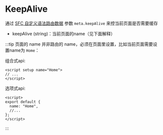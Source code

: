 # KeepAlive

通过 [SFC 自定义语法路由数据](./router.md#sfc-自定义语法路由数据) 参数 `meta.keepAlive` 来控当前页面是否需要缓存
- keepAlive (string)：当前页面的name（见下面解释）

:::tip
页面的 name 并非路由的 name，必须在页面里设置，比如当前页面需要设置name为 `Home`：

组合式api:
```vue
<script setup name="Home">
// ...
</script>
```

选项式api:
```vue
<script>
export default {
  name: "Home",
  //...
};
</script>
```
:::
